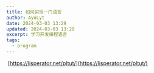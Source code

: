 ```yaml
---
title: 如何实现一门语言
author: AyuLyt
date: 2024-03-03 13:29
updated: 2024-03-03 13:29
excerpt: 学习开发编程语言
tags:
  - program
---
```

 [https://lisperator.net/pltut/](https://lisperator.net/pltut/)